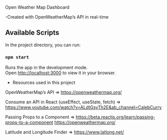 Open Weather Map Dashboard

-Created with OpenWeatherMap’s API in real-time

## Available Scripts

In the project directory, you can run:

### `npm start`

Runs the app in the development mode.\
Open [http://localhost:3000](http://localhost:3000) to view it in your browser.

- Resources used in this project

OpenWeatherMap’s API => https://openweathermap.org/

Consume an API in React (useEffect, useState, fetch) => https://www.youtube.com/watch?v=ALdtGsyTh2E&ab_channel=CalebCurry

Passing Props to a Component => https://beta.reactjs.org/learn/passing-props-to-a-component
https://openweathermap.org/

Latitude and Longitude Finder => https://www.latlong.net/
